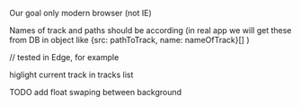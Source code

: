 Our goal only modern browser (not IE)

Names of track and paths should be according (in real app we will get these from DB in object like {src: pathToTrack, name: nameOfTrack}[]  )

// tested in Edge, for example

higlight current track in tracks list

TODO
add float swaping between background